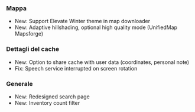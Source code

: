 ### Mappa
- New: Support Elevate Winter theme in map downloader
- New: Adaptive hillshading, optional high quality mode (UnifiedMap Mapsforge)

### Dettagli del cache
- New: Option to share cache with user data (coordinates, personal note)
- Fix: Speech service interrupted on screen rotation

### Generale
- New: Redesigned search page
- New: Inventory count filter

